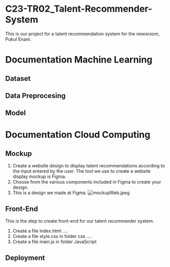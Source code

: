 # C23-TR02_Talent-Recommender-System
This is our project for a talent recommendation system for the newsroom, Pukul Enam.

# Documentation Machine Learning
## Dataset
## Data Preprocesing
## Model

# Documentation Cloud Computing
## Mockup
1. Create a website design to display talent recommendations according to the input entered by the user. The tool we use to create a website display mockup is Figma.
2. Choose from the various components included in Figma to create your design.
3. This is a design we made at Figma.
![mockupWeb.jpeg](https://github.com/Ganbate-Bangkit/C23-TR02_Talent-Recommender-System/tree/b3ee3d216ccf284ad29236e3f17e353efb183f9a/Documentation)
## Front-End
This is the step to create front-end for our talent recommerder system.
1. Create a file index.html
....
3. Create a file style.css in folder css
....
5. Create a file main.js in folder JavaScript
## Deployment
